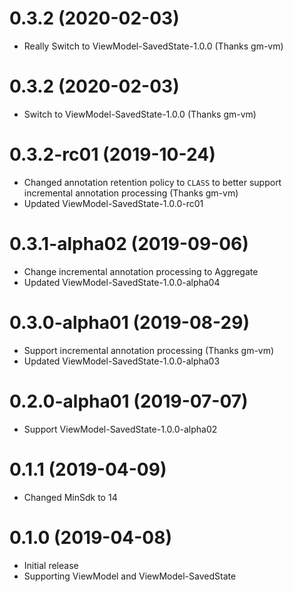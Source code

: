 0.3.2 (2020-02-03)
==================
* Really Switch to ViewModel-SavedState-1.0.0 (Thanks gm-vm)

0.3.2 (2020-02-03)
==================
* Switch to ViewModel-SavedState-1.0.0 (Thanks gm-vm)

0.3.2-rc01 (2019-10-24)
=======================
* Changed annotation retention policy to `CLASS` to better support incremental annotation processing (Thanks gm-vm)
* Updated ViewModel-SavedState-1.0.0-rc01

0.3.1-alpha02 (2019-09-06)
==========================
* Change incremental annotation processing to Aggregate
* Updated ViewModel-SavedState-1.0.0-alpha04

0.3.0-alpha01 (2019-08-29)
==========================
* Support incremental annotation processing (Thanks gm-vm)
* Updated ViewModel-SavedState-1.0.0-alpha03

0.2.0-alpha01 (2019-07-07)
==========================
* Support ViewModel-SavedState-1.0.0-alpha02

0.1.1 (2019-04-09)
==================
* Changed MinSdk to 14

0.1.0 (2019-04-08)
==================
* Initial release
* Supporting ViewModel and ViewModel-SavedState